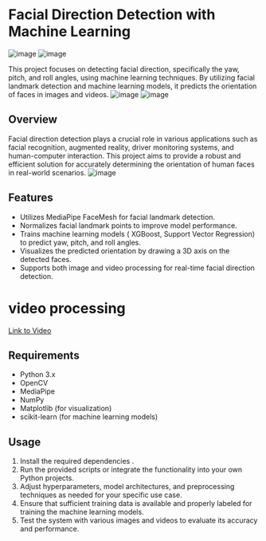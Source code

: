 # Facial Direction Detection with Machine Learning
![image](https://github.com/MariamMahm0ud/-Facial-Direction-Detection-with-Machine-Learning/assets/159249412/159ba3e6-de88-4c76-be1e-247e4a2c2dd4)
![image](https://github.com/MariamMahm0ud/-Facial-Direction-Detection-with-Machine-Learning/assets/159249412/c6badc44-c980-4bc9-a9df-25d2b1e2e7a4)

This project focuses on detecting facial direction, specifically the yaw, pitch, and roll angles, using machine learning techniques. By utilizing facial landmark detection and machine learning models, it predicts the orientation of faces in images and videos.
![image](https://github.com/MariamMahm0ud/-Facial-Direction-Detection-with-Machine-Learning/assets/159249412/a3fe7448-da58-4391-be13-d2bd9462ffb7)
![image](https://github.com/MariamMahm0ud/-Facial-Direction-Detection-with-Machine-Learning/assets/159249412/8d1653ec-835a-4ee1-9217-86e94b23e9d5)

## Overview

Facial direction detection plays a crucial role in various applications such as facial recognition, augmented reality, driver monitoring systems, and human-computer interaction. This project aims to provide a robust and efficient solution for accurately determining the orientation of human faces in real-world scenarios.
![image](https://github.com/MariamMahm0ud/-Facial-Direction-Detection-with-Machine-Learning/assets/159249412/3f5e278f-eae8-4e7f-a9df-6b08665266a8)

## Features

- Utilizes MediaPipe FaceMesh for facial landmark detection.
- Normalizes facial landmark points to improve model performance.
- Trains machine learning models ( XGBoost, Support Vector Regression) to predict yaw, pitch, and roll angles.
- Visualizes the predicted orientation by drawing a 3D axis on the detected faces.
- Supports both image and video processing for real-time facial direction detection.
# video processing 

[Link to Video](https://drive.google.com/file/d/1BrmK384qTncyv5a_YST-RhSUDKumBTlk/view?usp=sharing)

## Requirements

- Python 3.x
- OpenCV
- MediaPipe
- NumPy
- Matplotlib (for visualization)
- scikit-learn (for machine learning models)

## Usage

1. Install the required dependencies .
2. Run the provided scripts or integrate the functionality into your own Python projects.
3. Adjust hyperparameters, model architectures, and preprocessing techniques as needed for your specific use case.
4. Ensure that sufficient training data is available and properly labeled for training the machine learning models.
5. Test the system with various images and videos to evaluate its accuracy and performance.


